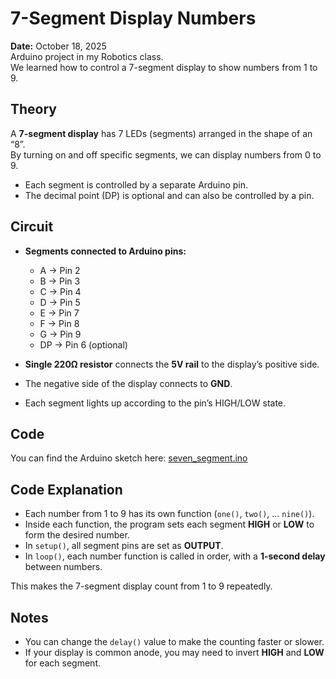 # 7-Segment Display Numbers

**Date:** October 18, 2025  
Arduino project in my Robotics class.  
We learned how to control a 7-segment display to show numbers from 1 to 9.


## Theory

A **7-segment display** has 7 LEDs (segments) arranged in the shape of an “8”.  
By turning on and off specific segments, we can display numbers from 0 to 9.  
- Each segment is controlled by a separate Arduino pin.  
- The decimal point (DP) is optional and can also be controlled by a pin.  


## Circuit

- **Segments connected to Arduino pins:**  
  - A → Pin 2  
  - B → Pin 3  
  - C → Pin 4  
  - D → Pin 5  
  - E → Pin 7  
  - F → Pin 8  
  - G → Pin 9  
  - DP → Pin 6 (optional)  

- **Single 220Ω resistor** connects the **5V rail** to the display’s positive side.  
- The negative side of the display connects to **GND**.  
- Each segment lights up according to the pin’s HIGH/LOW state.  


## Code

You can find the Arduino sketch here: [seven_segment.ino](./seven_segment.ino)


## Code Explanation

- Each number from 1 to 9 has its own function (`one()`, `two()`, … `nine()`).  
- Inside each function, the program sets each segment **HIGH** or **LOW** to form the desired number.  
- In `setup()`, all segment pins are set as **OUTPUT**.  
- In `loop()`, each number function is called in order, with a **1-second delay** between numbers.  

This makes the 7-segment display count from 1 to 9 repeatedly.


## Notes

- You can change the `delay()` value to make the counting faster or slower.  
- If your display is common anode, you may need to invert **HIGH** and **LOW** for each segment.  
